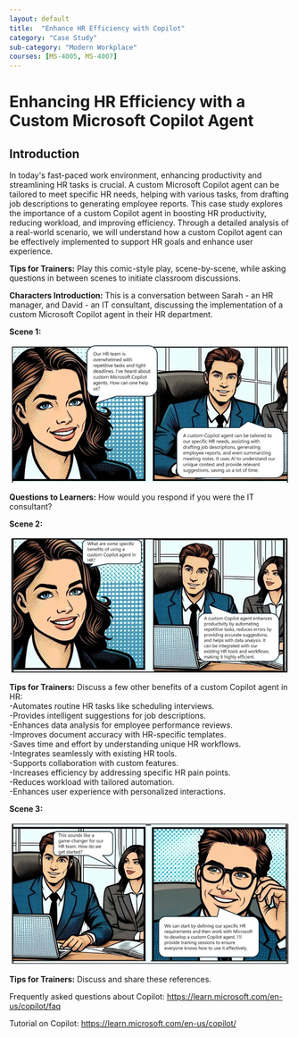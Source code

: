 ```yaml
---
layout: default
title:  "Enhance HR Efficiency with Copilot"
category: "Case Study"
sub-category: "Modern Workplace"
courses: [MS-4005, MS-4007]
---
```


# Enhancing HR Efficiency with a Custom Microsoft Copilot Agent

## Introduction
In today's fast-paced work environment, enhancing productivity and streamlining HR tasks is crucial. A custom Microsoft Copilot agent can be tailored to meet specific HR needs, helping with various tasks, from drafting job descriptions to generating employee reports. This case study explores the importance of a custom Copilot agent in boosting HR productivity, reducing workload, and improving efficiency. Through a detailed analysis of a real-world scenario, we will understand how a custom Copilot agent can be effectively implemented to support HR goals and enhance user experience.

**Tips for Trainers:** Play this comic-style play, scene-by-scene, while asking questions in between scenes to initiate classroom discussions.
 
**Characters Introduction:** This is a conversation between Sarah - an HR manager, and David - an IT consultant, discussing the implementation of a custom Microsoft Copilot agent in their HR department.

**Scene 1:**

<a href="./images/c1.jpg" download>
  <img src="./images/c1.jpg" alt="Enhancing HR Efficiency with Copilot">
</a>

**Questions to Learners:** How would you respond if you were the IT consultant?

**Scene 2:**

<a href="./images/c2.jpg" download>
  <img src="./images/c2.jpg" alt="Enhancing HR Efficiency with Copilot">
</a>


**Tips for Trainers:** Discuss a few other benefits of a custom Copilot agent in HR:
<br>-Automates routine HR tasks like scheduling interviews.
<br>-Provides intelligent suggestions for job descriptions.
<br>-Enhances data analysis for employee performance reviews.
<br>-Improves document accuracy with HR-specific templates.
<br>-Saves time and effort by understanding unique HR workflows.
<br>-Integrates seamlessly with existing HR tools.
<br>-Supports collaboration with custom features.
<br>-Increases efficiency by addressing specific HR pain points.
<br>-Reduces workload with tailored automation.
<br>-Enhances user experience with personalized interactions.



**Scene 3:**

<a href="./images/c3.jpg" download>
  <img src="./images/c3.jpg" alt="Enhancing HR Efficiency with Copilot">
</a>

**Tips for Trainers:** Discuss and share these references.

Frequently asked questions about Copilot:
https://learn.microsoft.com/en-us/copilot/faq

Tutorial on Copilot: 
https://learn.microsoft.com/en-us/copilot/
